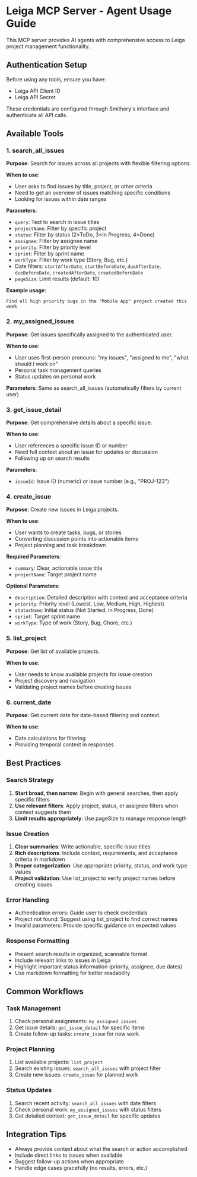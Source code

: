# Leiga MCP Server - Agent Usage Guide

This MCP server provides AI agents with comprehensive access to Leiga project management functionality.

## Authentication Setup

Before using any tools, ensure you have:
- Leiga API Client ID
- Leiga API Secret

These credentials are configured through Smithery's interface and authenticate all API calls.

## Available Tools

### 1. search_all_issues
**Purpose**: Search for issues across all projects with flexible filtering options.

**When to use**:
- User asks to find issues by title, project, or other criteria
- Need to get an overview of issues matching specific conditions
- Looking for issues within date ranges

**Parameters**:
- `query`: Text to search in issue titles
- `projectName`: Filter by specific project
- `status`: Filter by status (2=ToDo, 3=In Progress, 4=Done)
- `assignee`: Filter by assignee name
- `priority`: Filter by priority level
- `sprint`: Filter by sprint name
- `workType`: Filter by work type (Story, Bug, etc.)
- Date filters: `startAfterDate`, `startBeforeDate`, `dueAfterDate`, `dueBeforeDate`, `createdAfterDate`, `createdBeforeDate`
- `pageSize`: Limit results (default: 10)

**Example usage**:
```
Find all high priority bugs in the "Mobile App" project created this week
```

### 2. my_assigned_issues
**Purpose**: Get issues specifically assigned to the authenticated user.

**When to use**:
- User uses first-person pronouns: "my issues", "assigned to me", "what should I work on"
- Personal task management queries
- Status updates on personal work

**Parameters**: Same as search_all_issues (automatically filters by current user)

### 3. get_issue_detail
**Purpose**: Get comprehensive details about a specific issue.

**When to use**:
- User references a specific issue ID or number
- Need full context about an issue for updates or discussion
- Following up on search results

**Parameters**:
- `issueId`: Issue ID (numeric) or issue number (e.g., "PROJ-123")

### 4. create_issue
**Purpose**: Create new issues in Leiga projects.

**When to use**:
- User wants to create tasks, bugs, or stories
- Converting discussion points into actionable items
- Project planning and task breakdown

**Required Parameters**:
- `summary`: Clear, actionable issue title
- `projectName`: Target project name

**Optional Parameters**:
- `description`: Detailed description with context and acceptance criteria
- `priority`: Priority level (Lowest, Low, Medium, High, Highest)
- `statusName`: Initial status (Not Started, In Progress, Done)
- `sprint`: Target sprint name
- `workType`: Type of work (Story, Bug, Chore, etc.)

### 5. list_project
**Purpose**: Get list of available projects.

**When to use**:
- User needs to know available projects for issue creation
- Project discovery and navigation
- Validating project names before creating issues

### 6. current_date
**Purpose**: Get current date for date-based filtering and context.

**When to use**:
- Date calculations for filtering
- Providing temporal context in responses

## Best Practices

### Search Strategy
1. **Start broad, then narrow**: Begin with general searches, then apply specific filters
2. **Use relevant filters**: Apply project, status, or assignee filters when context suggests them
3. **Limit results appropriately**: Use pageSize to manage response length

### Issue Creation
1. **Clear summaries**: Write actionable, specific issue titles
2. **Rich descriptions**: Include context, requirements, and acceptance criteria in markdown
3. **Proper categorization**: Use appropriate priority, status, and work type values
4. **Project validation**: Use list_project to verify project names before creating issues

### Error Handling
- Authentication errors: Guide user to check credentials
- Project not found: Suggest using list_project to find correct names
- Invalid parameters: Provide specific guidance on expected values

### Response Formatting
- Present search results in organized, scannable format
- Include relevant links to issues in Leiga
- Highlight important status information (priority, assignee, due dates)
- Use markdown formatting for better readability

## Common Workflows

### Task Management
1. Check personal assignments: `my_assigned_issues`
2. Get issue details: `get_issue_detail` for specific items
3. Create follow-up tasks: `create_issue` for new work

### Project Planning
1. List available projects: `list_project`
2. Search existing issues: `search_all_issues` with project filter
3. Create new issues: `create_issue` for planned work

### Status Updates
1. Search recent activity: `search_all_issues` with date filters
2. Check personal work: `my_assigned_issues` with status filters
3. Get detailed context: `get_issue_detail` for specific updates

## Integration Tips

- Always provide context about what the search or action accomplished
- Include direct links to issues when available
- Suggest follow-up actions when appropriate
- Handle edge cases gracefully (no results, errors, etc.)
